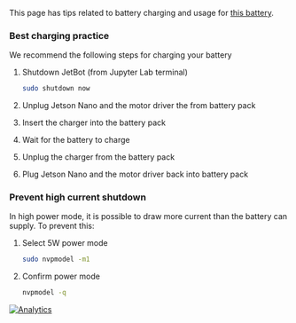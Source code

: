 This page has tips related to battery charging and usage for [this battery](https://amzn.to/2WRcIUe).

### Best charging practice

We recommend the following steps for charging your battery

1. Shutdown JetBot (from Jupyter Lab terminal)

    ```bash
    sudo shutdown now
    ```
2. Unplug Jetson Nano and the motor driver the from battery pack
3. Insert the charger into the battery pack
4. Wait for the battery to charge
5. Unplug the charger from the battery pack
6. Plug Jetson Nano and the motor driver back into battery pack

### Prevent high current shutdown

In high power mode, it is possible to draw more current than the battery can supply.  To prevent this:

1. Select 5W power mode 

    ```bash
    sudo nvpmodel -m1
    ```
2. Confirm power mode

    ```bash
    nvpmodel -q
    ```


[![Analytics](https://ga-beacon.appspot.com/UA-135919510-1/jetbot/docs/Battery-Tips/?pixel)](https://github.com/igrigorik/ga-beacon)